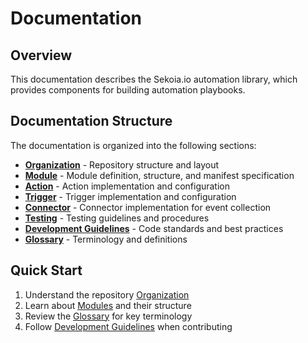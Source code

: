 # Documentation

## Overview

This documentation describes the Sekoia.io automation library, which provides components for building automation playbooks.

## Documentation Structure

The documentation is organized into the following sections:

- **[Organization](organization.md)** - Repository structure and layout
- **[Module](module.md)** - Module definition, structure, and manifest specification
- **[Action](action.md)** - Action implementation and configuration
- **[Trigger](trigger.md)** - Trigger implementation and configuration
- **[Connector](connector.md)** - Connector implementation for event collection
- **[Testing](testing.md)** - Testing guidelines and procedures
- **[Development Guidelines](development_guideline.md)** - Code standards and best practices
- **[Glossary](glossary.md)** - Terminology and definitions

## Quick Start

1. Understand the repository [Organization](organization.md)
2. Learn about [Modules](module.md) and their structure
3. Review the [Glossary](glossary.md) for key terminology
4. Follow [Development Guidelines](development_guideline.md) when contributing
